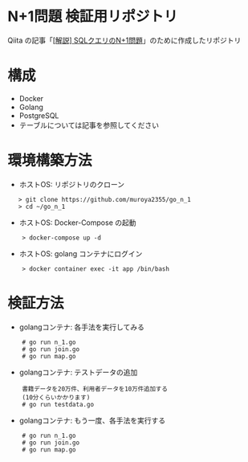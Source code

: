 # N+1問題 検証用リポジトリ

Qiita の記事「[[解説] SQLクエリのN+1問題](https://qiita.com/muroya2355/items/d4eecbe722a8ddb2568b)」のために作成したリポジトリ

# 構成
- Docker
- Golang
- PostgreSQL
- テーブルについては記事を参照してください

# 環境構築方法

- ホストOS: リポジトリのクローン
```
   > git clone https://github.com/muroya2355/go_n_1
   > cd ~/go_n_1
```

- ホストOS: Docker-Compose の起動
```
    > docker-compose up -d
```

- ホストOS: golang コンテナにログイン
```
    > docker container exec -it app /bin/bash
```

# 検証方法

- golangコンテナ: 各手法を実行してみる
```
    # go run n_1.go
    # go run join.go
    # go run map.go
```

- golangコンテナ: テストデータの追加
```
    書籍データを20万件、利用者データを10万件追加する
    (10分くらいかかります)
    # go run testdata.go
```

- golangコンテナ: もう一度、各手法を実行する
```
    # go run n_1.go
    # go run join.go
    # go run map.go
```